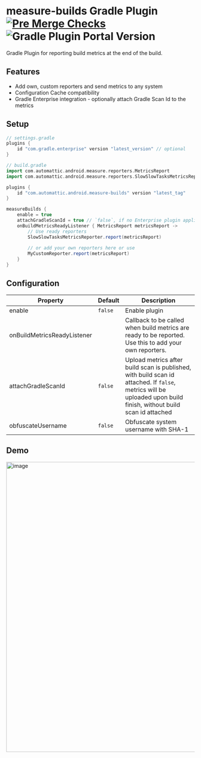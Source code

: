 # measure-builds Gradle Plugin [![Pre Merge Checks](https://github.com/cortinico/kotlin-gradle-plugin-template/workflows/Pre%20Merge%20Checks/badge.svg)](https://github.com/cortinico/kotlin-gradle-plugin-template/actions?query=workflow%3A%22Pre+Merge+Checks%22) ![Gradle Plugin Portal Version](https://img.shields.io/gradle-plugin-portal/v/com.automattic.android.measure-builds?label=Gradle%20Plugin%20Portal)

Gradle Plugin for reporting build metrics at the end of the build.

## Features
- Add own, custom reporters and send metrics to any system
- Configuration Cache compatibility
- Gradle Enterprise integration - optionally attach Gradle Scan Id to the metrics

## Setup

```groovy
// settings.gradle
plugins {
    id "com.gradle.enterprise" version "latest_version" // optional
}

// build.gradle
import com.automattic.android.measure.reporters.MetricsReport
import com.automattic.android.measure.reporters.SlowSlowTasksMetricsReporter

plugins {
    id "com.automattic.android.measure-builds" version "latest_tag"
}

measureBuilds {
    enable = true
    attachGradleScanId = true // `false`, if no Enterprise plugin applied OR don't want to attach build scan id
    onBuildMetricsReadyListener { MetricsReport metricsReport ->
        // Use ready reporters
        SlowSlowTasksMetricsReporter.report(metricsReport)
        
        // or add your own reporters here or use 
        MyCustomReporter.report(metricsReport)
    }
}
```

## Configuration

| Property                    | Default | Description                                                                                                                                                       |
|-----------------------------|----|-------------------------------------------------------------------------------------------------------------------------------------------------------------------|
| enable                      | `false` | Enable plugin                                                                                                                                      |
| onBuildMetricsReadyListener |    | Callback to be called when build metrics are ready to be reported. Use this to add your own reporters. |
| attachGradleScanId          | `false` | Upload metrics after build scan is published, with build scan id attached. If `false`, metrics will be uploaded upon build finish, without build scan id attached |
| obfuscateUsername           | `false` | Obfuscate system username with SHA-1                                                                                                               | 

## Demo

<img width="776" alt="image" src="https://github.com/Automattic/measure-builds-gradle-plugin/assets/5845095/62525db1-73bf-4fa8-ad67-59ad0e213748">
